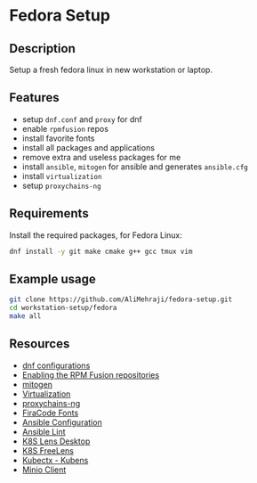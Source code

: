 # Fedora Setup

## Description

Setup a fresh fedora linux in new workstation or laptop.

## Features

- setup `dnf.conf` and `proxy` for dnf
- enable `rpmfusion` repos
- install favorite fonts
- install all packages and applications
- remove extra and useless packages for me
- install `ansible`, `mitogen` for ansible and generates `ansible.cfg`
- install `virtualization`
- setup `proxychains-ng`

## Requirements

Install the required packages, for Fedora Linux:

```bash
dnf install -y git make cmake g++ gcc tmux vim
```

## Example usage

```bash
git clone https://github.com/AliMehraji/fedora-setup.git
cd workstation-setup/fedora
make all
```

## Resources

- [dnf configurations](https://dnf.readthedocs.io/en/latest/conf_ref.html)
- [Enabling the RPM Fusion repositories](https://docs.fedoraproject.org/en-US/quick-docs/rpmfusion-setup/)
- [mitogen](https://mitogen.networkgenomics.com/ansible_detailed.html)
- [Virtualization](https://docs.fedoraproject.org/en-US/quick-docs/virtualization-getting-started/)
- [proxychains-ng](https://github.com/rofl0r/proxychains-ng)
- [FiraCode Fonts](https://github.com/tonsky/FiraCode)
- [Ansible Configuration](https://docs.ansible.com/ansible/latest/reference_appendices/config.html)
- [Ansible Lint](https://ansible.readthedocs.io/projects/lint/)
- [K8S Lens Desktop](https://k8slens.dev/)
- [K8S FreeLens](https://github.com/freelensapp/freelens)
- [Kubectx - Kubens](https://github.com/ahmetb/kubectx)
- [Minio Client](https://min.io/docs/minio/linux/reference/minio-mc.html#minio-client)
